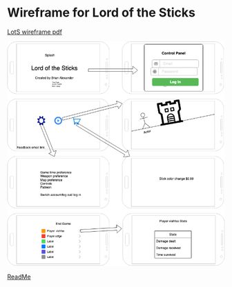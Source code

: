 # Wireframe for Lord of the Sticks

[LotS wireframe pdf](LordOfTheSticksWireframe.pdf)

![LotS wirefame png](LordOfTheSticksWireframe.png)

[ReadMe](../README.md)
